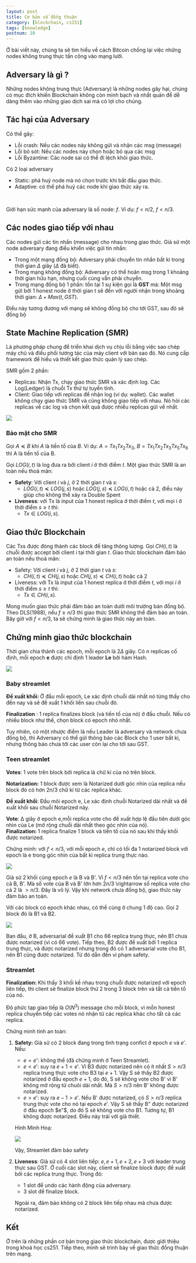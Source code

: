 ```yaml
---
layout: post
title: Cơ bản về đồng thuận
category: [blockchain, cs251]
tags: [knowledge]
postnum: 10
---
```


Ở bài viết này, chúng ta sẽ tìm hiểu về cách Bitcoin chống lại việc những nodes không trung thực tấn công vào mạng lưới.

## Adversary là gì ?
Những nodes không trung thực (Adversary) là những nodes gây hại, chúng có mục đích khiến Blockchain không còn minh bạch và nhẩt quán để dễ dàng thêm vào những giao dịch sai mà có lợi cho chúng.

## Tác hại của Adversary

Có thể gây:

- Lỗi crash: Nếu các nodes này không gửi và nhận các msg (message)
- Lỗi bỏ sót: Nếu các nodes này chọn hoặc bỏ qua các msg
- Lỗi Byzantine: Các node sai có thể đi lệch khỏi giao thức.

Có 2 loại adversary

- Static: phá huỷ node mà nó chọn trước khi bắt đầu giao thức.
- Adaptive: có thể phá huỷ các node khi giao thức xảy ra.
<br>

Giới hạn sức mạnh của adversary là số node:  $f$.  Ví dụ: $f < n/2$, $f < n/3$.

## Các nodes giao tiếp với nhau

Các nodes gửi các tin nhắn (message) cho nhau trong giao thức. Giả sử một node adversary đang điều khiển việc gửi tin nhắn:

- Trong một mạng đồng bộ: Adversary phải chuyển tin nhắn bất kì trong thời gian $\Delta$ giây ($\Delta$ đã biết).
- Trong mạng không đồng bộ: Adversary có thể hoãn msg trong 1 khoảng thời gian hữu hạn, nhưng cuối cùng vẫn phải chuyển.
- Trong mạng đồng bộ 1 phần: tồn tại 1 sự kiện gọi là **GST** mà: Một msg gửi bởi 1 honest node ở thời gian t sẽ đến với người nhận trong khoảng thời gian:  $\Delta + Max(t, GST)$.

Điều này tương đương với mạng sẽ không đồng bộ cho tới GST, sau đó sẽ đồng bộ

## State Machine Replication (SMR)

Là phương pháp chung để triển khai dịch vụ chịu lỗi bằng việc sao chép máy chủ và điều phối tương tác của máy client với bản sao đó. Nó cung cấp framework để hiểu và thiết kết giao thức quản lý sao chép.

SMR gồm 2 phần:

- Replicas: Nhận Tx, chạy giao thức SMR và xác định log. Các Log(Ledger) là chuỗi Tx thứ tự tuyến tính.
- Client: Giao tiếp với replicas để nhận log (ví dụ: wallet).
Các wallet không chạy giao thức SMR và cũng không giao tiếp với nhau. Nó hỏi các replicas về các log và chọn kết quả được nhiều replicas gửi về nhất.

<a class="post-image" >
<img itemprop="image"  src="/assets/images/post_img/post10_1.PNG"/>
</a>

### Bảo mật cho SMR

Gọi $A ≼ B$ khi $A$ là tiền tố của $B$. Ví dụ: $A = Tx_1Tx_2Tx_3$, $B = Tx_1Tx_2Tx_3Tx_5Tx_6$ thì A là tiền tố của B.

Gọi $LOG(i, t)$ là log đưa ra bởi client $i$ ở thời điểm $t$. Một giao thức SMR là an toàn nếu thoả mãn:

- **Safety**: Với client $i$ và $j$, ở 2 thời gian $t$ và $s$:
	- $LOG(i, t) ≼ LOG(j, s)$ hoặc $LOG(j, s) ≼ LOG(i, t)$ hoặc cả 2, điều này giúp cho không thể xảy ra Double Spent
- **Liveness**: với Tx là input của 1 honest replica ở thời điểm $t$, với mọi i ở thời điểm $s ≥ t$ thì:
	- $Tx \in LOG(i, s)$.

## Giao thức Blockchain

Các Txs được đóng thành các block để tăng thông lượng. Gọi $CH(i, t)$ là chuỗi được accept bởi client $i$ tại thời gian $t$. Giao thức blockchain đảm bảo an toàn nếu thoả mãn:

- Safety: Với client $i$ và $j$, ở 2 thời gian $t$ và $s$:
	- $CH(i, t) ≼ CH(j, s)$ hoặc $CH(j, s) ≼ CH(i, t)$ hoặc cả 2
- Liveness: với Tx là input của 1 honest replica ở thời điểm $t$, với mọi $i$ ở thời điểm $s ≥ t$ thì:
	- $Tx \in CH(i, s)$.

Mong muốn giao thức phải đảm bảo an toàn dưới môi trường bán đồng bộ. Theo DLS(1988), nếu $f ≥ n/3$ thì giao thức SMR không thể đảm bảo an toàn. Bây giờ với $f < n/3$, ta sẽ chứng minh là giao thức này an toàn.

## Chứng minh giao thức blockchain

Thời gian chia thành các epoch, mỗi epoch là $2\Delta$ giây. Có $n$ replicas cố định, mỗi epoch **e** được chỉ định 1 leader **Le** bởi hàm Hash.

<a class="post-image" >
<img itemprop="image"  src="/assets/images/post_img/post10_2.PNG"/>
</a>

### Baby streamlet

<strong>Đề xuất khối: </strong> Ở đầu mỗi epoch, Le xác định chuỗi dài nhất nó từng thấy cho đến nay và sẽ đề xuất 1 khối liền sau chuỗi đó. 

**Finalization** : 1 replica finalizes block (và tiền tố của nó) ở đầu chuỗi. Nếu có nhiều block như thế, chọn block có epoch nhỏ nhất.

Tuy nhiên, có một nhược điểm là nếu Leader là adversary và network chưa đồng bộ, thì Adversary có thể gửi thông báo các Block cho 1 user bất kì, nhưng thông báo chưa tới các user còn lại cho tới sau GST.

### Teen streamlet

**Votes**: 1 vote trên block bởi replica là chữ kí của nó trên block.

**Notarization:** 1 block được xem là Notarized dưới góc nhìn của replica nếu block đó có hơn 2n/3 chữ kí từ các replica khác.

**Đề xuất khối**:  Đầu mõi epoch e, Le xác định chuỗi Notarized dài nhất và đề xuất khối sau chuỗi Notarized này.

**Vote**: ∆ giây ở epoch e,mỗi replica vote cho đề xuất hợp lệ đầu tiên dưới góc nhìn của Le (mở rộng chuỗi dài nhất theo góc nhìn của nó).<br>
<strong>Finalization: </strong>  1 replica finalize 1 block và tiền tố của nó sau khi thấy khối được notarized.

Chứng minh: với $f < n/3$, với mỗi epoch $e$, chỉ có tối đa 1 notarized block với epoch là e trong góc nhìn của bất kì replica trung thực nào.

<a class="post-image" >
<img itemprop="image"  src="/assets/images/post_img/post10_3.PNG"/>
</a>

Giả sử 2 khối cùng epoch $e$ là B và B'. Vì $f < n/3$ nên tồn tại replica vote cho cả B, B'. Mà số vote của B và B' lớn hơn $2n/3$ \rightarrow số replica vote cho cả 2 là $> n/3$. Đây là vô lý. Vậy khi network chưa đồng bộ, giao thức này đảm bảo an toàn.

Với các block có epoch khác nhau, có thể cùng ở chung 1 độ cao. Gọi 2 block đó là B1 và B2. 

<a class="post-image" >
<img itemprop="image"  src="/assets/images/post_img/post10_4.PNG"/>
</a>

Ban đầu, ở B, adversarial đề xuất B1 cho 66 replica trung thực, nên B1 chưa được notarized (vì có 66 vote). Tiếp theo, B2 được đề xuất bởi 1 replica trung thực, và được notarized nhưng trong đó có 1 adversarial vote cho B1, nên B1 cũng được notarized. Từ đó dẫn đến vi phạm safety.

### Streamlet

<strong>Finalization: </strong> Khi thấy 3 khối kề nhau trong chuỗi được notarized với epoch liên tiếp, thì client sẽ finalize block thứ 2 trong 3 block trên và tẩt cả tiền tố của nó.

Độ phức tạp giao tiếp là $O(N^3)$ message cho mỗi block, vì mỗn honest replica chuyển tiếp các votes nó nhận từ các replica khác cho tất cả các replica.

Chứng minh tính an toàn:<br>
1. **Safety:** Giả sử có 2 block đang trong tình trạng confict ở epoch $e$ và $e'$. Nếu:
	- $e = e$': không thể (đã chứng minh ở Teen Streamlet).
	- $e < e'$: suy ra $e+1 < e'$. Vì B3 được notarized nên có ít nhất $S > n/3$ replica trung thực vote cho B3 tại $e+1$. Vậy S sẽ thấy B2 được notarized ở đầu epoch $e+1$, do đó, S sẽ không vote cho B' vì B' không mở rộng từ chuõi dài nhất. Mà $S > n/3$ nên B' không được notarized. 
	- $e > e'$: suy ra $e-1 > e'$. Nếu B' được notarized, có $S > n/3$ replica trung thực vote cho nó tại epoch $e'$. Vậy S sẽ thấy B" được notarized ở đầu epoch $e"$, do đó S sẽ không vote cho B1. Tương tự, B1 không được notarized. Điều này trái với giả thiết.
	
	Hình Minh Hoạ: 

	<a class="post-image" >
	<img itemprop="image"  src="/assets/images/post_img/post10_5.PNG"/>
	</a>
		
    Vậy, Streamlet đảm bảo safety<br>

2. **Liveness**: Giả sử có 4 slot liên tiếp: $e, e + 1, e + 2, e + 3$ với leader trung thực sau GST. Ở cuối các slot này, client sẽ finalize block được đề xuất bởi các replica trung thực. Trong đó:
	- 1 slot để undo các hành động của adversary. 
	- 3 slot để finalize block.
	
	Ngoài ra, đảm bảo không có 2 block liên tiếp nhau mà chưa được notarized.

## Kết 

Ở trên là những phần cơ bản trong giao thức blockchain, được giới thiệu trong khoá học cs251. Tiếp theo, mình sẽ trình bày về giao thức đồng thuận trên mạng.